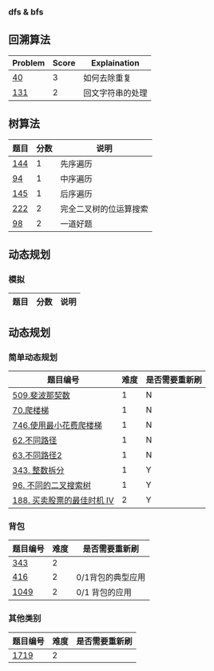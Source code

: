### dfs & bfs


##  回溯算法 


| Problem                                                          | Score | Explaination     |
| ---------------------------------------------------------------- | ----- | ---------------- |
| [40](https://leetcode-cn.com/problems/combination-sum-ii/)       | 3     | 如何去除重复     |
| [131](https://leetcode-cn.com/problems/palindrome-partitioning/) | 2     | 回文字符串的处理 |

##  树算法

| 题目                                                                     | 分数 | 说明                   |
| ------------------------------------------------------------------------ | ---- | ---------------------- |
| [144](https://leetcode-cn.com/problems/binary-tree-preorder-traversal/)  | 1    | 先序遍历               |
| [94](https://leetcode-cn.com/problems/binary-tree-inorder-traversal/)    | 1    | 中序遍历               |
| [145](https://leetcode-cn.com/problems/binary-tree-postorder-traversal/) | 1    | 后序遍历               |
| [222](https://leetcode-cn.com/problems/count-complete-tree-nodes/)       | 2    | 完全二叉树的位运算搜索 |
| [98](https://leetcode-cn.com/problems/validate-binary-search-tree/)      | 2    | 一道好题               |

##  动态规划



### 模拟


| 题目 | 分数 | 说明 |
| ---- | ---- | ---- |








## 动态规划

### 简单动态规划

| 题目编号                                                                                           | 难度 | 是否需要重新刷 |
| -------------------------------------------------------------------------------------------------- | ---- | -------------- |
| [509.斐波那契数](https://leetcode-cn.com/problems/fibonacci-number/)                               | 1    | N              |
| [70.爬楼梯](https://leetcode-cn.com/problems/climbing-stairs/)                                     | 1    | N              |
| [746.使用最小花费爬楼梯](https://leetcode-cn.com/problems/min-cost-climbing-stairs)                | 1    | N              |
| [62.不同路径](https://leetcode-cn.com/problems/unique-paths/)                                      | 1    | N              |
| [63.不同路径2](https://leetcode-cn.com/problems/unique-paths-ii/)                                  | 1    | N              |
| [343. 整数拆分](https://leetcode-cn.com/problems/integer-break/)                                   | 1    | Y              |
| [96. 不同的二叉搜索树](https://leetcode-cn.com/problems/unique-binary-search-trees/)               | 1    | Y              |
| [188. 买卖股票的最佳时机 IV](https://leetcode-cn.com/problems/best-time-to-buy-and-sell-stock-iv/) | 2    | Y              |



### 背包

| 题目编号                                                            | 难度 | 是否需要重新刷    |
| ------------------------------------------------------------------- | ---- | ----------------- |
| [343](https://leetcode-cn.com/problems/integer-break/)              | 2    |                   |
| [416](https://leetcode-cn.com/problems/partition-equal-subset-sum/) | 2    | 0/1背包的典型应用 |
| [1049](https://leetcode-cn.com/problems/last-stone-weight-ii/)      | 2    | 0/1 背包的应用    |


### 其他类别





| 题目编号                                                                       | 难度 | 是否需要重新刷 |
| ------------------------------------------------------------------------------ | ---- | -------------- |
| [1719](https://leetcode-cn.com/problems/number-of-ways-to-reconstruct-a-tree/) | 2    |                |
